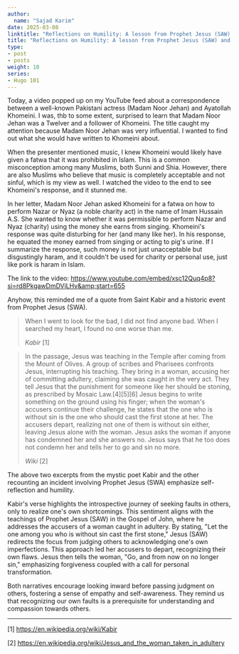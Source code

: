 ```yaml
---
author:
  name: "Sajad Karim"
date: 2025-03-08
linktitle: "Reflections on Humility: A lesson from Prophet Jesus (SAW) and Saint Kabir"
title: "Reflections on Humility: A lesson from Prophet Jesus (SAW) and Saint Kabir"
type:
- post
- posts
weight: 10
series:
- Hugo 101
---
```


Today, a video popped up on my YouTube feed about a correspondence between a well-known Pakistani actress (Madam Noor Jehan) and Ayatollah Khomeini. I was, thb to some extent, surprised to learn that Madam Noor Jehan was a Twelver and a follower of Khomeini. The title caught my attention because Madam Noor Jehan was very influential. I wanted to find out what she would have written to Khomeini about.

When the presenter mentioned music, I knew Khomeini would likely have given a fatwa that it was prohibited in Islam. This is a common misconception among many Muslims, both Sunni and Shia. However, there are also Muslims who believe that music is completely acceptable and not sinful, which is my view as well. I watched the video to the end to see Khomeini's response, and it stunned me.

In her letter, Madam Noor Jehan asked Khomeini for a fatwa on how to perform Nazar or Nyaz (a noble charity act) in the name of Imam Hussain A.S. She wanted to know whether it was permissible to perform Nazar and Nyaz (charity) using the money she earns from singing. Khomeini's response was quite disturbing for her (and many like her). In his response, he equated the money earned from singing or acting to pig's urine. If I summarize the response, such money is not just unacceptable but disgustingly haram, and it couldn't be used for charity or personal use, just like pork is haram in Islam. 

The link to the video: https://www.youtube.com/embed/xsc12Quq4p8?si=rd8PkgawDmDVjLHv&amp;start=655

Anyhow, this reminded me of a quote from Saint Kabir and a historic event from Prophet Jesus (SWA).

>When I went to look for the bad, I did not find anyone bad.
>When I searched my heart, I found no one worse than me.
>
> _Kabir_ [1]


>In the passage, Jesus was teaching in the Temple after coming from the Mount of Olives. A group of scribes and Pharisees confronts Jesus, interrupting his teaching. They bring in a woman, accusing her of committing adultery, claiming she was caught in the very act. They tell Jesus that the punishment for someone like her should be stoning, as prescribed by Mosaic Law.[4][5][6] Jesus begins to write something on the ground using his finger; when the woman's accusers continue their challenge, he states that the one who is without sin is the one who should cast the first stone at her. The accusers depart, realizing not one of them is without sin either, leaving Jesus alone with the woman. Jesus asks the woman if anyone has condemned her and she answers no. Jesus says that he too does not condemn her and tells her to go and sin no more.
>
> _Wiki_ [2]


The above two excerpts from the mystic poet Kabir and the other recounting an incident involving Prophet Jesus (SWA) emphasize self-reflection and humility.

Kabir's verse highlights the introspective journey of seeking faults in others, only to realize one's own shortcomings. This sentiment aligns with the teachings of Prophet Jesus (SAW) in the Gospel of John, where he addresses the accusers of a woman caught in adultery. By stating, "Let the one among you who is without sin cast the first stone," Jesus (SAW) redirects the focus from judging others to acknowledging one's own imperfections. This approach led her accusers to depart, recognizing their own flaws. Jesus then tells the woman, "Go, and from now on no longer sin," emphasizing forgiveness coupled with a call for personal transformation.

Both narratives encourage looking inward before passing judgment on others, fostering a sense of empathy and self-awareness. They remind us that recognizing our own faults is a prerequisite for understanding and compassion towards others. 

<!--
We often come across individuals whom we perceive in a certain light, believing them to be trustworthy and understanding. In our warmth and limited perspective, we confide in them, sharing personal stories and vulnerabilities. However, the true nature of these individuals may only become evident later when they use those experiences against us, attempting to undermine and belittle us.

The most amusing part is these very individuals have far more darker past than yours and things far more sinful or disgusting than anything you have done, yet they try to put your past in discussion just to make themselves pious. You do not do such things as you see it is unkind and evil and why to bring the past when you have already accepted them and agreed on moving on with it. This sentiment aligns with the teachings of the saint Kabir, who reflected on the tendency to seek faults in others without recognizing our own shortcomings. The message is do not seek for opinions, and do not try to be transparent as no one is pious and you never know how bad the other person is carrying from the past -->

-----
[1] https://en.wikipedia.org/wiki/Kabir

[2] https://en.wikipedia.org/wiki/Jesus_and_the_woman_taken_in_adultery
